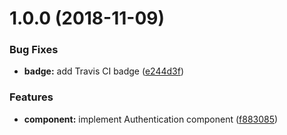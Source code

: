 # 1.0.0 (2018-11-09)


### Bug Fixes

* **badge:** add Travis CI badge ([e244d3f](https://github.com/LabShare/lb-services-auth/commit/e244d3f))


### Features

* **component:** implement Authentication component ([f883085](https://github.com/LabShare/lb-services-auth/commit/f883085))
